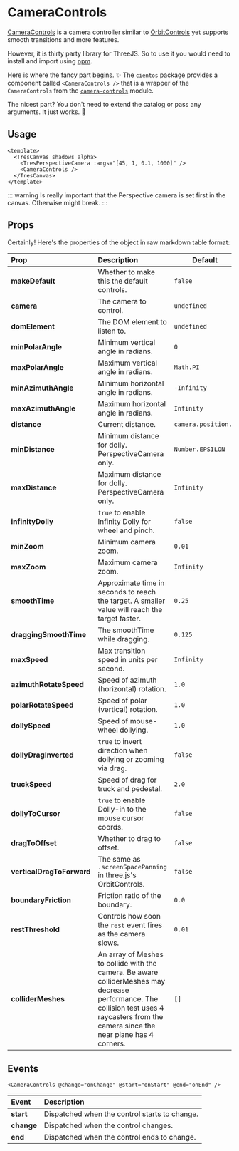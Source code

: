 # CameraControls <Badge type="warning" text="^3.2.0" />

<DocsDemo>
  <CameraControlsDemo />
</DocsDemo>

[CameraControls](https://github.com/yomotsu/camera-controls) is a camera controller similar to [OrbitControls](https://cientos.tresjs.org/guide/controls/orbit-controls.html) yet supports smooth transitions and more features.

However, it is thirty party library for ThreeJS. So to use it you would need to install and import using [npm](https://www.npmjs.com/package/camera-controls).

Here is where the fancy part begins. ✨
The `cientos` package provides a component called `<CameraControls />` that is a wrapper of the `CameraControls` from the [`camera-controls`](https://github.com/yomotsu/camera-controls) module.

The nicest part? You don't need to extend the catalog or pass any arguments.
It just works. 💯

## Usage

```vue{4}
<template>
  <TresCanvas shadows alpha>
    <TresPerspectiveCamera :args="[45, 1, 0.1, 1000]" />
    <CameraControls />
  </TresCanvas>
</template>
```

::: warning
Is really important that the Perspective camera is set first in the canvas. Otherwise might break.
:::

## Props

Certainly! Here's the properties of the object in raw markdown table format:

| Prop                      | Description                                                                                                                                                                               | Default             |
| :------------------------ | :---------------------------------------------------------------------------------------------------------------------------------------------------------------------------------------- | ------------------- |
| **makeDefault**           | Whether to make this the default controls.                                                                                                                                                | `false`             |
| **camera**                | The camera to control.                                                                                                                                                                    | `undefined`         |
| **domElement**            | The DOM element to listen to.                                                                                                                                                             | `undefined`         |
| **minPolarAngle**         | Minimum vertical angle in radians.                                                                                                                                                        | `0`                 |
| **maxPolarAngle**         | Maximum vertical angle in radians.                                                                                                                                                        | `Math.PI`           |
| **minAzimuthAngle**       | Minimum horizontal angle in radians.                                                                                                                                                      | `-Infinity`         |
| **maxAzimuthAngle**       | Maximum horizontal angle in radians.                                                                                                                                                      | `Infinity`          |
| **distance**              | Current distance.                                                                                                                                                                         | `camera.position.z` |
| **minDistance**           | Minimum distance for dolly. PerspectiveCamera only.                                                                                                                                       | `Number.EPSILON`    |
| **maxDistance**           | Maximum distance for dolly. PerspectiveCamera only.                                                                                                                                       | `Infinity`          |
| **infinityDolly**         | `true` to enable Infinity Dolly for wheel and pinch.                                                                                                                                      | `false`             |
| **minZoom**               | Minimum camera zoom.                                                                                                                                                                      | `0.01`              |
| **maxZoom**               | Maximum camera zoom.                                                                                                                                                                      | `Infinity`          |
| **smoothTime**            | Approximate time in seconds to reach the target. A smaller value will reach the target faster.                                                                                            | `0.25`              |
| **draggingSmoothTime**    | The smoothTime while dragging.                                                                                                                                                            | `0.125`             |
| **maxSpeed**              | Max transition speed in units per second.                                                                                                                                                 | `Infinity`          |
| **azimuthRotateSpeed**    | Speed of azimuth (horizontal) rotation.                                                                                                                                                   | `1.0`               |
| **polarRotateSpeed**      | Speed of polar (vertical) rotation.                                                                                                                                                       | `1.0`               |
| **dollySpeed**            | Speed of mouse-wheel dollying.                                                                                                                                                            | `1.0`               |
| **dollyDragInverted**     | `true` to invert direction when dollying or zooming via drag.                                                                                                                             | `false`             |
| **truckSpeed**            | Speed of drag for truck and pedestal.                                                                                                                                                     | `2.0`               |
| **dollyToCursor**         | `true` to enable Dolly-in to the mouse cursor coords.                                                                                                                                     | `false`             |
| **dragToOffset**          | Whether to drag to offset.                                                                                                                                                                | `false`             |
| **verticalDragToForward** | The same as `.screenSpacePanning` in three.js's OrbitControls.                                                                                                                            | `false`             |
| **boundaryFriction**      | Friction ratio of the boundary.                                                                                                                                                           | `0.0`               |
| **restThreshold**         | Controls how soon the `rest` event fires as the camera slows.                                                                                                                             | `0.01`              |
| **colliderMeshes**        | An array of Meshes to collide with the camera. Be aware colliderMeshes may decrease performance. The collision test uses 4 raycasters from the camera since the near plane has 4 corners. | `[]`                |

## Events

```vue
<CameraControls @change="onChange" @start="onStart" @end="onEnd" />
```

| Event      | Description                                   |
| :--------- | :-------------------------------------------- |
| **start**  | Dispatched when the control starts to change. |
| **change** | Dispatched when the control changes.          |
| **end**    | Dispatched when the control ends to change.   |
